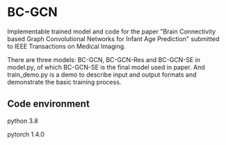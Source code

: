 # BC-GCN
Implementable trained model and code for the paper "Brain Connectivity based Graph Convolutional Networks for Infant Age Prediction" submitted to IEEE Transactions on Medical Imaging.

There are three models: BC-GCN, BC-GCN-Res and BC-GCN-SE in model.py, of which BC-GCN-SE is the final model used in paper. And train_demo.py is a demo to describe input and output formats and demonstrate the basic training process.

## Code environment

python 3.8

pytorch 1.4.0
